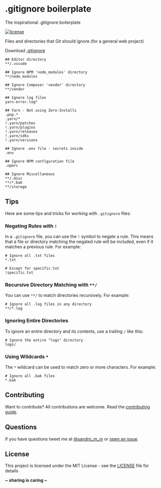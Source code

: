 # **.gitignore** boilerplate

The inspirational .gitignore boilerplate

[![license](https://img.shields.io/badge/License-MIT-blue.svg?style=flat)](LICENSE)

Files and directories that Git should ignore (for a general web project)

Download [.gitignore](.gitignore)

```
## Editor directory
**/.vscode

## Ignore NPM 'node_modules' directory
**/node_modules

## Ignore Composer 'vendor' directory
**/vendor

## Ignore log files
yarn-error.log*

## Yarn - Not using Zero-Installs
.pnp.*
.yarn/*
!.yarn/patches
!.yarn/plugins
!.yarn/releases
!.yarn/sdks
!.yarn/versions

## Ignore .env file - secrets inside
.env

## Ignore NPM configuration file
.npmrc

## Ignore Miscellaneous
**/.misc
**/*.bak
**/storage
```

## Tips

Here are some tips and tricks for working with `.gitignore` files:

### Negating Rules with `!`

In a `.gitignore` file, you can use the `!` symbol to negate a rule. This means that a file or directory matching the negated rule will be included, even if it matches a previous rule. For example:

```
# Ignore all .txt files
*.txt

# Except for specific.txt
!specific.txt
```

### Recursive Directory Matching with `**/`

You can use `**/` to match directories recursively. For example:

```
# Ignore all .log files in any directory
**/*.log
```

### Ignoring Entire Directories

To ignore an entire directory and its contents, use a trailing `/` like this:

```
# Ignore the entire "logs" directory
logs/
```

### Using Wildcards `*`

The `*` wildcard can be used to match zero or more characters. For example:

```
# Ignore all .bak files
*.bak
```

## Contributing

Want to contribute? All contributions are welcome. Read the [contributing guide](CONTRIBUTING.md).

## Questions

If you have questions tweet me at [@sandro_m_m](https://twitter.com/sandro_m_m) or [open an issue](../../issues/new).

## License

This project is licensed under the MIT License - see the [LICENSE](LICENSE) file for details

**~ sharing is caring ~**
